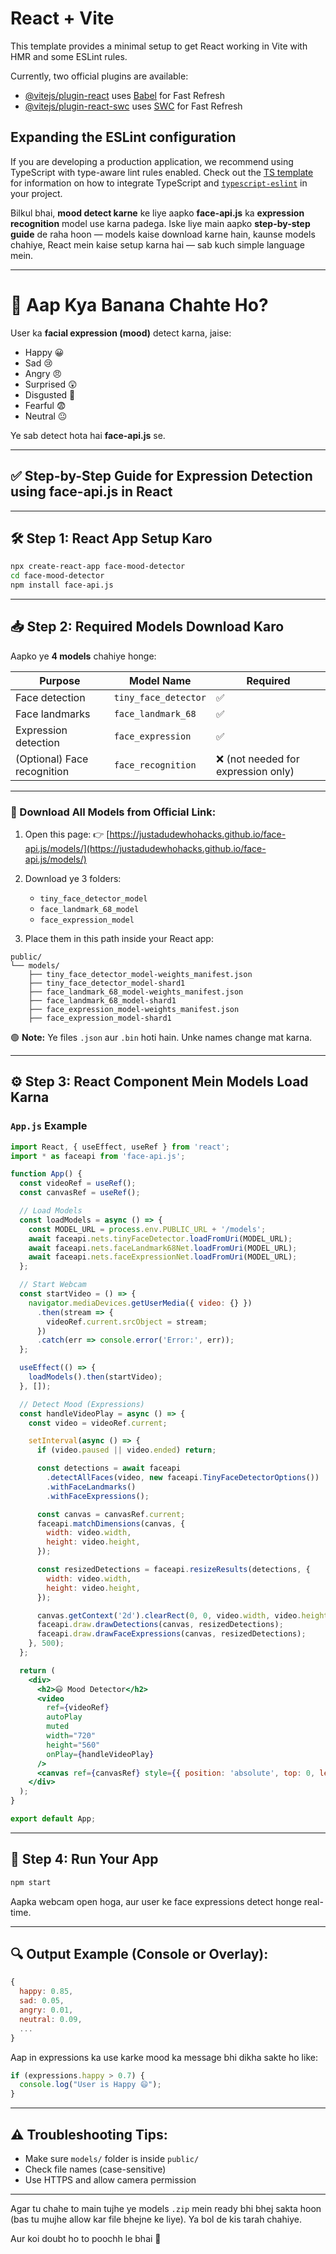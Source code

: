 # React + Vite

This template provides a minimal setup to get React working in Vite with HMR and some ESLint rules.

Currently, two official plugins are available:

- [@vitejs/plugin-react](https://github.com/vitejs/vite-plugin-react/blob/main/packages/plugin-react) uses [Babel](https://babeljs.io/) for Fast Refresh
- [@vitejs/plugin-react-swc](https://github.com/vitejs/vite-plugin-react/blob/main/packages/plugin-react-swc) uses [SWC](https://swc.rs/) for Fast Refresh

## Expanding the ESLint configuration

If you are developing a production application, we recommend using TypeScript with type-aware lint rules enabled. Check out the [TS template](https://github.com/vitejs/vite/tree/main/packages/create-vite/template-react-ts) for information on how to integrate TypeScript and [`typescript-eslint`](https://typescript-eslint.io) in your project.


Bilkul bhai, **mood detect karne** ke liye aapko **face-api.js** ka **expression recognition** model use karna padega. Iske liye main aapko **step-by-step guide** de raha hoon — models kaise download karne hain, kaunse models chahiye, React mein kaise setup karna hai — sab kuch simple language mein.

---

# 🧠 Aap Kya Banana Chahte Ho?

User ka **facial expression (mood)** detect karna, jaise:

* Happy 😀
* Sad 😢
* Angry 😠
* Surprised 😲
* Disgusted 🤢
* Fearful 😨
* Neutral 😐

Ye sab detect hota hai **face-api.js** se.

---

## ✅ Step-by-Step Guide for Expression Detection using face-api.js in React

---

## 🛠️ Step 1: React App Setup Karo

```bash
npx create-react-app face-mood-detector
cd face-mood-detector
npm install face-api.js
```

---

## 📥 Step 2: Required Models Download Karo

Aapko ye **4 models** chahiye honge:

| Purpose                     | Model Name           | Required                           |
| --------------------------- | -------------------- | ---------------------------------- |
| Face detection              | `tiny_face_detector` | ✅                                  |
| Face landmarks              | `face_landmark_68`   | ✅                                  |
| Expression detection        | `face_expression`    | ✅                                  |
| (Optional) Face recognition | `face_recognition`   | ❌ (not needed for expression only) |

---

### 🔗 Download All Models from Official Link:

1. Open this page:
   👉 [https://justadudewhohacks.github.io/face-api.js/models/](https://justadudewhohacks.github.io/face-api.js/models/)

2. Download ye 3 folders:

   * `tiny_face_detector_model`
   * `face_landmark_68_model`
   * `face_expression_model`

3. Place them in this path inside your React app:

```
public/
└── models/
    ├── tiny_face_detector_model-weights_manifest.json
    ├── tiny_face_detector_model-shard1
    ├── face_landmark_68_model-weights_manifest.json
    ├── face_landmark_68_model-shard1
    ├── face_expression_model-weights_manifest.json
    ├── face_expression_model-shard1
```

🟢 **Note:** Ye files `.json` aur `.bin` hoti hain. Unke names change mat karna.

---

## ⚙️ Step 3: React Component Mein Models Load Karna

### `App.js` Example

```jsx
import React, { useEffect, useRef } from 'react';
import * as faceapi from 'face-api.js';

function App() {
  const videoRef = useRef();
  const canvasRef = useRef();

  // Load Models
  const loadModels = async () => {
    const MODEL_URL = process.env.PUBLIC_URL + '/models';
    await faceapi.nets.tinyFaceDetector.loadFromUri(MODEL_URL);
    await faceapi.nets.faceLandmark68Net.loadFromUri(MODEL_URL);
    await faceapi.nets.faceExpressionNet.loadFromUri(MODEL_URL);
  };

  // Start Webcam
  const startVideo = () => {
    navigator.mediaDevices.getUserMedia({ video: {} })
      .then(stream => {
        videoRef.current.srcObject = stream;
      })
      .catch(err => console.error('Error:', err));
  };

  useEffect(() => {
    loadModels().then(startVideo);
  }, []);

  // Detect Mood (Expressions)
  const handleVideoPlay = async () => {
    const video = videoRef.current;

    setInterval(async () => {
      if (video.paused || video.ended) return;

      const detections = await faceapi
        .detectAllFaces(video, new faceapi.TinyFaceDetectorOptions())
        .withFaceLandmarks()
        .withFaceExpressions();

      const canvas = canvasRef.current;
      faceapi.matchDimensions(canvas, {
        width: video.width,
        height: video.height,
      });

      const resizedDetections = faceapi.resizeResults(detections, {
        width: video.width,
        height: video.height,
      });

      canvas.getContext('2d').clearRect(0, 0, video.width, video.height);
      faceapi.draw.drawDetections(canvas, resizedDetections);
      faceapi.draw.drawFaceExpressions(canvas, resizedDetections);
    }, 500);
  };

  return (
    <div>
      <h2>😃 Mood Detector</h2>
      <video
        ref={videoRef}
        autoPlay
        muted
        width="720"
        height="560"
        onPlay={handleVideoPlay}
      />
      <canvas ref={canvasRef} style={{ position: 'absolute', top: 0, left: 0 }} />
    </div>
  );
}

export default App;
```

---

## 🏁 Step 4: Run Your App

```bash
npm start
```

Aapka webcam open hoga, aur user ke face expressions detect honge real-time.

---

## 🔍 Output Example (Console or Overlay):

```js
{
  happy: 0.85,
  sad: 0.05,
  angry: 0.01,
  neutral: 0.09,
  ...
}
```

Aap in expressions ka use karke mood ka message bhi dikha sakte ho like:

```js
if (expressions.happy > 0.7) {
  console.log("User is Happy 😄");
}
```

---

## ⚠️ Troubleshooting Tips:

* Make sure `models/` folder is inside `public/`
* Check file names (case-sensitive)
* Use HTTPS and allow camera permission

---

Agar tu chahe to main tujhe ye models `.zip` mein ready bhi bhej sakta hoon (bas tu mujhe allow kar file bhejne ke liye). Ya bol de kis tarah chahiye.

Aur koi doubt ho to poochh le bhai 💬
